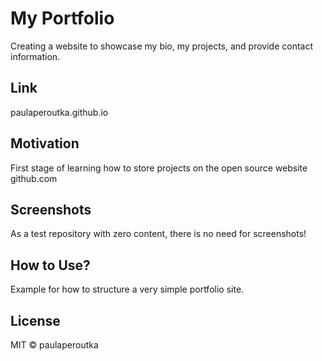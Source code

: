 # My Portfolio
Creating a website to showcase my bio, my projects, and provide contact information. 

## Link
paulaperoutka.github.io

## Motivation
First stage of learning how to store projects on the open source website github.com

## Screenshots
As a test repository with zero content, there is no need for screenshots!

## How to Use?
Example for how to structure a very simple portfolio site.

## License
MIT © paulaperoutka







